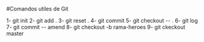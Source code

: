 #Comandos utiles de Git

1- git init
2- git add .
3- git reset .
4- git commit
5- git checkout -- .
6- git log
7- git commit -- amend
8- git checkout -b rama-heroes
9- git ckeckout master
